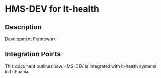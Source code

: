 # HMS-DEV for lt-health

## Description

Development Framework

## Integration Points

This document outlines how HMS-DEV is integrated with lt-health systems in Lithuania.
